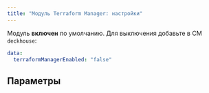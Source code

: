 ```yaml
---
title: "Модуль Terraform Manager: настройки"
---
```


Модуль **включен** по умолчанию. Для выключения добавьте в CM `deckhouse`:

```yaml
data:
  terraformManagerEnabled: "false"
```

## Параметры

<!-- SCHEMA -->
